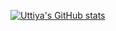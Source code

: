 [![Uttiya's GitHub stats](https://github-readme-stats.vercel.app/api?username=uttiyasarkar)](https://github.com/uttiyasarkar/github-readme-stats)
